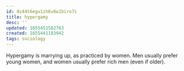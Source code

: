 ```yaml
---
id: 0z44t6egu1zh6v6w1biro7c
title: hypergamy
desc: ''
updated: 1655451582763
created: 1655441183942
tags: sociology 
---
```


Hypergamy is marrying up, as practiced by women. Men usually prefer young women, and women usually prefer rich men (even if older).
